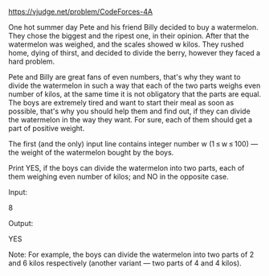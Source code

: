 https://vjudge.net/problem/CodeForces-4A

One hot summer day Pete and his friend Billy decided to buy a watermelon. They chose the biggest and the ripest one, in their opinion. After that the watermelon was weighed, and the scales showed w kilos. They rushed home, dying of thirst, and decided to divide the berry, however they faced a hard problem.

Pete and Billy are great fans of even numbers, that's why they want to divide the watermelon in such a way that each of the two parts weighs even number of kilos, at the same time it is not obligatory that the parts are equal. The boys are extremely tired and want to start their meal as soon as possible, that's why you should help them and find out, if they can divide the watermelon in the way they want. For sure, each of them should get a part of positive weight.

The first (and the only) input line contains integer number w (1 ≤ w ≤ 100) — the weight of the watermelon bought by the boys.

Print YES, if the boys can divide the watermelon into two parts, each of them weighing even number of kilos; and NO in the opposite case.

Input: 

8

Output: 

YES

Note: For example, the boys can divide the watermelon into two parts of 2 and 6 kilos respectively (another variant — two parts of 4 and 4 kilos).
